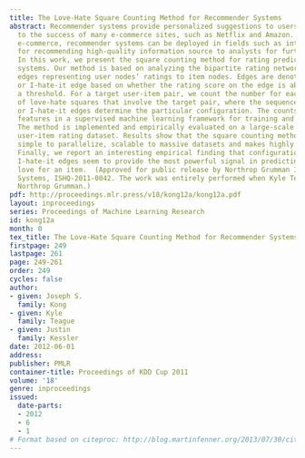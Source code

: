 ```yaml
---
title: The Love-Hate Square Counting Method for Recommender Systems
abstract: Recommender systems provide personalized suggestions to users and are critical
  to the success of many e-commerce sites, such as Netflix and Amazon. Outside of
  e-commerce, recommender systems can be deployed in fields such as intelligence analysis,
  for recommending high-quality information source to analysts for further examination.
  In this work, we present the square counting method for rating predictions in recommender
  systems. Our method is based on analyzing the bipartite rating network with score-labeled
  edges representing user nodes’ ratings to item nodes. Edges are denoted as an I-love-it
  or I-hate-it edge based on whether the rating score on the edge is above or below
  a threshold. For a target user-item pair, we count the number for each configuration
  of love-hate squares that involve the target pair, where the sequence of I-love-it
  or I-hate-it edges determine the particular configuration. The counts are used as
  features in a supervised machine learning framework for training and rating prediction.
  The method is implemented and empirically evaluated on a large-scale Yahoo! music
  user-item rating dataset. Results show that the square counting method is fast,
  simple to parallelize, scalable to massive datasets and makes highly accurate predictions.
  Finally, we report an interesting empirical finding that configurations with consecutive
  I-hate-it edges seem to provide the most powerful signal in predicting a user’s
  love for an item.  (Approved for public release by Northrop Grumman Information
  Systems, ISHQ-2011-0042. The work was entirely performed when Kyle Teague was at
  Northrop Grumman.)
pdf: http://proceedings.mlr.press/v18/kong12a/kong12a.pdf
layout: inproceedings
series: Proceedings of Machine Learning Research
id: kong12a
month: 0
tex_title: The Love-Hate Square Counting Method for Recommender Systems
firstpage: 249
lastpage: 261
page: 249-261
order: 249
cycles: false
author:
- given: Joseph S.
  family: Kong
- given: Kyle
  family: Teague
- given: Justin
  family: Kessler
date: 2012-06-01
address: 
publisher: PMLR
container-title: Proceedings of KDD Cup 2011
volume: '18'
genre: inproceedings
issued:
  date-parts:
  - 2012
  - 6
  - 1
# Format based on citeproc: http://blog.martinfenner.org/2013/07/30/citeproc-yaml-for-bibliographies/
---
```

